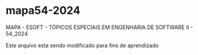 # mapa54-2024
MAPA - ESOFT - TÓPICOS ESPECIAIS EM ENGENHARIA DE SOFTWARE II - 54_2024

Este arquivo esta sendo modificado para fins de aprendizado
